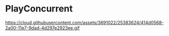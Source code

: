 # PlayConcurrent



https://cloud.githubusercontent.com/assets/3691022/25383624/414d0568-2a00-11e7-9dad-4d297e2923ee.gif
